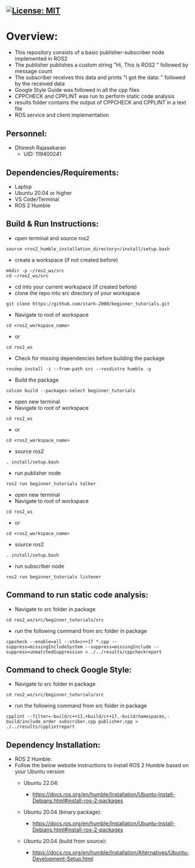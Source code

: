 [![License: MIT](https://img.shields.io/badge/License-MIT-yellow.svg)](https://opensource.org/licenses/MIT)
---
# Overview:
 - This repository consists of a basic publisher-subscriber node implemented in ROS2
 - The publisher publishes a custom string "Hi, This is ROS2 " followed by message count
 - The subscriber receives this data and prints "I got the data: " followed by the received data
 - Google Style Guide was followed in all the cpp files
 - CPPCHECK and CPPLINT was run to perform static code analysis
 - results folder contains the output of CPPCHECK and CPPLINT in a text file
 - ROS service and client implementation

## Personnel:
 - Dhinesh Rajasekaran 
    - UID: 119400241

## Dependencies/Requirements: 
 - Laptop
 - Ubuntu 20.04 or higher
 - VS Code/Terminal
 - ROS 2 Humble

## Build & Run Instructions:
 - open terminal and source ros2
 ```
 source <ros2_humble_installation_directory>/install/setup.bash
 ```

 - create a workspace (if not created before)
 ```
 mkdir -p ~/ros2_ws/src
 cd ~/ros2_ws/src
 ```

 - cd into your current workspace (if created before)
 - clone the repo into src directory of your workspace
 ```
 git clone https://github.com/stark-2000/beginner_tutorials.git
 ```

 - Navigate to root of workspace
 ```
 cd <ros2_workspace_name>
 ```
   - or
 ```
 cd ros2_ws
 ```

 - Check for missing dependencies before building the package
 ```
 rosdep install -i --from-path src --rosdistro humble -y
 ```

 - Build the package
 ```
 colcon build --packages-select beginner_tutorials
 ```

 - open new terminal
 - Navigate to root of workspace
 ```
 cd ros2_ws
 ```
   - or
 ```
 cd <ros2_workspace_name>
 ```

 - source ros2
 ```
 . install/setup.bash
 ```

 - run publisher node
 ```
 ros2 run beginner_tutorials talker
 ```

 - open new terminal
 - Navigate to root of workspace
 ```
 cd ros2_ws
 ```
   - or
 ```
 cd <ros2_workspace_name>
 ```

 - source ros2
 ```
 . install/setup.bash
 ```

 - run subscriber node
 ```
 ros2 run beginner_tutorials listener
 ```

## Command to run static code analysis:
 - Navigate to src folder in package
 ```
 cd ros2_ws/src/beginner_tutorials/src
 ```
 - run the following command from src folder in package
 ```
 cppcheck --enable=all --std=c++17 *.cpp --suppress=missingIncludeSystem --suppress=missingInclude --suppress=unmatchedSuppression > ./../results/cppcheckreport
 ```

## Command to check Google Style:
 - Navigate to src folder in package
 ```
 cd ros2_ws/src/beginner_tutorials/src
 ```
 - run the following command from src folder in package
 ```
 cpplint --filter=-build/c++11,+build/c++17,-build/namespaces,-build/include_order subscriber.cpp publisher.cpp > ./../results/cpplintreport
 ```
## Dependency Installation: 
- ROS 2 Humble:
- Follow the below website instructions to install ROS 2 Humble based on your Ubuntu version
  - Ubuntu 22.04:
    - https://docs.ros.org/en/humble/Installation/Ubuntu-Install-Debians.html#install-ros-2-packages
  
  - Ubuntu 20.04 (binary package):
    - https://docs.ros.org/en/humble/Installation/Ubuntu-Install-Debians.html#install-ros-2-packages

  - Ubuntu 20.04 (build from source):
    - https://docs.ros.org/en/humble/Installation/Alternatives/Ubuntu-Development-Setup.html
